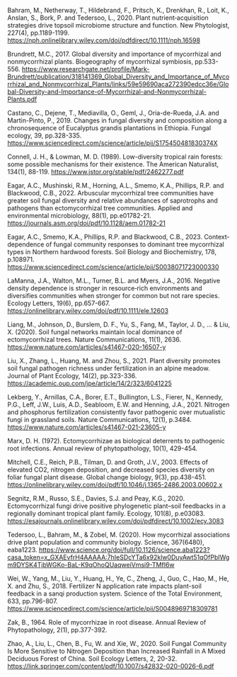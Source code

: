 Bahram, M., Netherway, T., Hildebrand, F., Pritsch, K., Drenkhan, R., Loit, K., Anslan, S., Bork, P. and Tedersoo, L., 2020. Plant nutrient‐acquisition strategies drive topsoil microbiome structure and function. New Phytologist, 227(4), pp.1189-1199.
https://nph.onlinelibrary.wiley.com/doi/pdfdirect/10.1111/nph.16598

Brundrett, M.C., 2017. Global diversity and importance of mycorrhizal and nonmycorrhizal plants. Biogeography of mycorrhizal symbiosis, pp.533-556.
https://www.researchgate.net/profile/Mark-Brundrett/publication/318141369_Global_Diversity_and_Importance_of_Mycorrhizal_and_Nonmycorrhizal_Plants/links/59e59690aca272390edcc36e/Global-Diversity-and-Importance-of-Mycorrhizal-and-Nonmycorrhizal-Plants.pdf

Castano, C., Dejene, T., Mediavilla, O., Geml, J., Oria-de-Rueda, J.A. and Martin-Pinto, P., 2019. Changes in fungal diversity and composition along a chronosequence of Eucalyptus grandis plantations in Ethiopia. Fungal ecology, 39, pp.328-335.
https://www.sciencedirect.com/science/article/pii/S175450481830374X

Connell, J. H., & Lowman, M. D. (1989). Low-diversity tropical rain forests: some possible mechanisms for their existence. The American Naturalist, 134(1), 88-119.
https://www.jstor.org/stable/pdf/2462277.pdf

Eagar, A.C., Mushinski, R.M., Horning, A.L., Smemo, K.A., Phillips, R.P. and Blackwood, C.B., 2022. Arbuscular mycorrhizal tree communities have greater soil fungal diversity and relative abundances of saprotrophs and pathogens than ectomycorrhizal tree communities. Applied and environmental microbiology, 88(1), pp.e01782-21.
https://journals.asm.org/doi/pdf/10.1128/aem.01782-21

Eagar, A.C., Smemo, K.A., Phillips, R.P. and Blackwood, C.B., 2023. Context-dependence of fungal community responses to dominant tree mycorrhizal types in Northern hardwood forests. Soil Biology and Biochemistry, 178, p.108971.
https://www.sciencedirect.com/science/article/pii/S0038071723000330

LaManna, J.A., Walton, M.L., Turner, B.L. and Myers, J.A., 2016. Negative density dependence is stronger in resource‐rich environments and diversifies communities when stronger for common but not rare species. Ecology Letters, 19(6), pp.657-667.
https://onlinelibrary.wiley.com/doi/pdf/10.1111/ele.12603

Liang, M., Johnson, D., Burslem, D. F., Yu, S., Fang, M., Taylor, J. D., ... & Liu, X. (2020). Soil fungal networks maintain local dominance of ectomycorrhizal trees. Nature Communications, 11(1), 2636.
https://www.nature.com/articles/s41467-020-16507-y

Liu, X., Zhang, L., Huang, M. and Zhou, S., 2021. Plant diversity promotes soil fungal pathogen richness under fertilization in an alpine meadow. Journal of Plant Ecology, 14(2), pp.323-336.
https://academic.oup.com/jpe/article/14/2/323/6041225

Lekberg, Y., Arnillas, C.A., Borer, E.T., Bullington, L.S., Fierer, N., Kennedy, P.G., Leff, J.W., Luis, A.D., Seabloom, E.W. and Henning, J.A., 2021. Nitrogen and phosphorus fertilization consistently favor pathogenic over mutualistic fungi in grassland soils. Nature Communications, 12(1), p.3484.
https://www.nature.com/articles/s41467-021-23605-y

Marx, D. H. (1972). Ectomycorrhizae as biological deterrents to pathogenic root infections. Annual review of phytopathology, 10(1), 429-454.

Mitchell, C.E., Reich, P.B., Tilman, D. and Groth, J.V., 2003. Effects of elevated CO2, nitrogen deposition, and decreased species diversity on foliar fungal plant disease. Global change biology, 9(3), pp.438-451.
https://onlinelibrary.wiley.com/doi/pdf/10.1046/j.1365-2486.2003.00602.x

Segnitz, R.M., Russo, S.E., Davies, S.J. and Peay, K.G., 2020. Ectomycorrhizal fungi drive positive phylogenetic plant–soil feedbacks in a regionally dominant tropical plant family. Ecology, 101(8), p.e03083.
https://esajournals.onlinelibrary.wiley.com/doi/pdfdirect/10.1002/ecy.3083

Tedersoo, L., Bahram, M., & Zobel, M. (2020). How mycorrhizal associations drive plant population and community biology. Science, 367(6480), eaba1223.
https://www.science.org/doi/full/10.1126/science.aba1223?casa_token=x_GXAEvfrH4AAAAA:7hIeSDcYTa6x92klw0DuyAwt51qOfPbIWgm9DYSK4TjbWGKo-BaL-K9qOhoQUaqweiVmsi9-TMfI6w

Wei, W., Yang, M., Liu, Y., Huang, H., Ye, C., Zheng, J., Guo, C., Hao, M., He, X. and Zhu, S., 2018. Fertilizer N application rate impacts plant-soil feedback in a sanqi production system. Science of the Total Environment, 633, pp.796-807.
https://www.sciencedirect.com/science/article/pii/S0048969718309781

Zak, B., 1964. Role of mycorrhizae in root disease. Annual Review of Phytopathology, 2(1), pp.377-392.

Zhao, A., Liu, L., Chen, B., Fu, W. and Xie, W., 2020. Soil Fungal Community Is More Sensitive to Nitrogen Deposition than Increased Rainfall in A Mixed Deciduous Forest of China. Soil Ecology Letters, 2, 20-32.
https://link.springer.com/content/pdf/10.1007/s42832-020-0026-6.pdf
